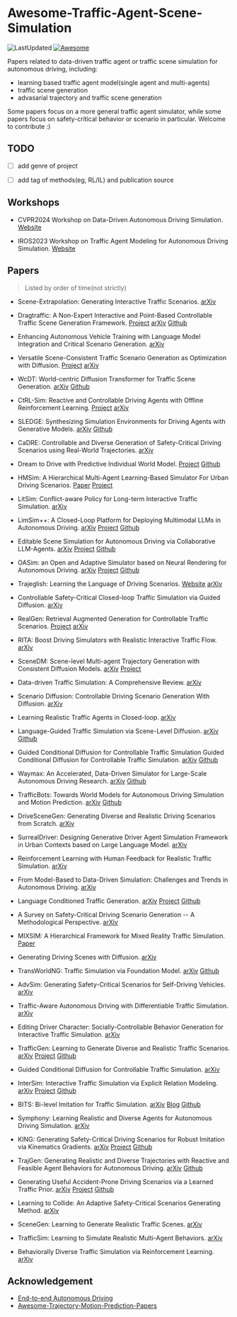 # Awesome-Traffic-Agent-Scene-Simulation
![LastUpdated](https://img.shields.io/badge/LastUpdated-2024.03.29-lightgrey.svg)
[![Awesome](https://awesome.re/badge.svg)](https://awesome.re)

Papers related to data-driven traffic agent or traffic scene simulation for autonomous driving, including:
- learning based traffic agent model(single agent and multi-agents)
- traffic scene generation
- advasarial trajectory and traffic scene generation

Some papers focus on a more general traffic agent simulator, while some papers focus on safety-critical behavior or scenario in particular. Welcome to contribute :)

## TODO
- [ ] add genre of project
- [ ] add tag of methods(eg, RL/IL) and publication source


## Workshops
- CVPR2024 Workshop on Data-Driven Autonomous Driving Simulation.
[Website](https://agents4ad.github.io/)

- IROS2023 Workshop on Traffic Agent Modeling for Autonomous Driving Simulation.
[Website](https://agents4ad.github.io/2023/)

## Papers
> Listed by order of time(not strictly)

- Scene-Extrapolation: Generating Interactive Traffic Scenarios.
[arXiv](https://arxiv.org/abs/2404.17224)

- Dragtraffic: A Non-Expert Interactive and Point-Based Controllable Traffic Scene Generation Framework.
[Project](https://chantsss.github.io/Dragtraffic/)
[arXiv](https://arxiv.org/abs/2404.12624)
[Github](https://github.com/chantsss/Dragtraffic)

- Enhancing Autonomous Vehicle Training with Language Model Integration and Critical Scenario Generation.
[arXiv](https://arxiv.org/abs/2404.08570)

- Versatile Scene-Consistent Traffic Scenario Generation as Optimization with Diffusion.
[Project](https://sites.google.com/view/versatile-behavior-diffusion)
[arXiv](https://arxiv.org/abs/2404.02524)

- WcDT: World-centric Diffusion Transformer for Traffic Scene Generation.
[arXiv](https://arxiv.org/abs/2404.02082)
[Github](https://github.com/yangchen1997/wcdt)

- CtRL-Sim: Reactive and Controllable Driving Agents with Offline Reinforcement Learning.
[Project](https://montrealrobotics.ca/ctrlsim/)
[arXiv](https://arxiv.org/abs/2403.19918)

- SLEDGE: Synthesizing Simulation Environments for Driving Agents with Generative Models.
[arXiv](https://arxiv.org/abs/2403.17933)
[Github](https://github.com/autonomousvision/sledge)

- CaDRE: Controllable and Diverse Generation of Safety-Critical Driving Scenarios using Real-World Trajectories.
[arXiv](https://arxiv.org/abs/2403.13208)

- Dream to Drive with Predictive Individual World Model.
[Project](https://sites.google.com/view/piwm)
[Github](https://github.com/gaoyinfeng/PIWM)

- HMSim: A Hierarchical Multi-Agent Learning-Based Simulator For Urban Driving Scenarios.
[Paper](https://ml4ad.github.io/files/papers2023/Hierarchical%20Learning-Based%20Autonomy%20Simulator.pdf)
[Project](https://sites.google.com/ucsd.edu/h-sim/home)

- LitSim: Conflict-aware Policy for Long-term Interactive Traffic Simulation.
[arXiv](https://arxiv.org/abs/2403.04299)

- LimSim++: A Closed-Loop Platform for Deploying Multimodal LLMs in Autonomous Driving.
[arXiv](https://arxiv.org/abs/2402.01246)
[Project](https://pjlab-adg.github.io/limsim_plus/)
[Github](https://github.com/PJLab-ADG/LimSim/tree/LimSim_plus)

- Editable Scene Simulation for Autonomous Driving via Collaborative LLM-Agents.
[arXiv](https://arxiv.org/abs/2402.05746)
[Project](https://yifanlu0227.github.io/ChatSim/)
[Github](https://github.com/yifanlu0227/ChatSim)

- OASim: an Open and Adaptive Simulator based on Neural Rendering for Autonomous Driving.
[arXiv](https://arxiv.org/abs/2402.03830)
[Project](https://pjlab-adg.github.io/OASim/)
[Github](https://github.com/PJLab-ADG/OASim)

- Trajeglish: Learning the Language of Driving Scenarios.
[Website](https://research.nvidia.com/labs/toronto-ai/trajeglish/)
[arXiv](https://arxiv.org/abs/2312.04535)

- Controllable Safety-Critical Closed-loop Traffic Simulation via Guided Diffusion.
[arXiv](https://arxiv.org/abs/2401.00391)

- RealGen: Retrieval Augmented Generation for Controllable Traffic Scenarios.
[Project](https://realgen.github.io/)
[arXiv](https://arxiv.org/abs/2312.13303)

- RITA: Boost Driving Simulators with Realistic Interactive Traffic Flow.
[arXiv](https://arxiv.org/abs/2211.03408)

- SceneDM: Scene-level Multi-agent Trajectory Generation with Consistent Diffusion Models.
[arXiv](https://arxiv.org/abs/2311.15736)
[Project](https://alperen-hub.github.io/SceneDM/)

- Data-driven Traffic Simulation: A Comprehensive Review.
[arXiv](https://arxiv.org/abs/2310.15975)

- Scenario Diffusion: Controllable Driving Scenario Generation With Diffusion.
[arXiv](https://arxiv.org/abs/2311.02738)

- Learning Realistic Traffic Agents in Closed-loop.
[arXiv](https://arxiv.org/abs/2311.01394)

- Language-Guided Traffic Simulation via Scene-Level Diffusion.
[arXiv](https://arxiv.org/abs/2306.06344)
[Github](https://github.com/NVlabs/CTG)

- Guided Conditional Diffusion for Controllable Traffic Simulation	Guided Conditional Diffusion for Controllable Traffic Simulation.
[arXiv](https://arxiv.org/abs/2210.17366)
[Github](https://github.com/NVlabs/CTG)

- Waymax: An Accelerated, Data-Driven Simulator for Large-Scale Autonomous Driving Research.
[arXiv](https://arxiv.org/abs/2310.08710)
[Github](https://github.com/waymo-research/waymax)

- TrafficBots: Towards World Models for Autonomous Driving Simulation and Motion Prediction.
[arXiv](https://arxiv.org/abs/2303.04116)
[Github](https://github.com/zhejz/TrafficBots)

- DriveSceneGen: Generating Diverse and Realistic Driving Scenarios from Scratch.
[arXiv](https://arxiv.org/abs/2309.14685)

- SurrealDriver: Designing Generative Driver Agent Simulation Framework in Urban Contexts based on Large Language Model.
[arXiv](https://arxiv.org/abs/2309.13193)

- Reinforcement Learning with Human Feedback for Realistic Traffic Simulation.
[arXiv](https://arxiv.org/abs/2309.00709)

- From Model-Based to Data-Driven Simulation: Challenges and Trends in Autonomous Driving.
[arXiv](https://arxiv.org/abs/2305.13960)

- Language Conditioned Traffic Generation.
[arXiv](https://arxiv.org/abs/2307.07947)
[Project](https://ariostgx.github.io/lctgen/)
[Github](https://github.com/Ariostgx/lctgen)

- A Survey on Safety-Critical Driving Scenario Generation -- A Methodological Perspective.
[arXiv](https://arxiv.org/abs/2202.02215)

- MIXSIM: A Hierarchical Framework for Mixed Reality Traffic Simulation.
[Paper](https://openaccess.thecvf.com/content/CVPR2023/papers/Suo_MixSim_A_Hierarchical_Framework_for_Mixed_Reality_Traffic_Simulation_CVPR_2023_paper.pdf)

- Generating Driving Scenes with Diffusion.
[arXiv](https://arxiv.org/abs/2305.18452)

- TransWorldNG: Traffic Simulation via Foundation Model.
[arXiv](https://arxiv.org/abs/2305.15743)
[Github](https://github.com/SACLabs/TransWorldNG)

- AdvSim: Generating Safety-Critical Scenarios for Self-Driving Vehicles.
[arXiv](https://arxiv.org/abs/2101.06549)

- Traffic-Aware Autonomous Driving with Differentiable Traffic Simulation.
[arXiv](https://arxiv.org/abs/2210.03772)

- Editing Driver Character: Socially-Controllable Behavior Generation for Interactive Traffic Simulation.
[arXiv](https://arxiv.org/abs/2303.13830)

- TrafficGen: Learning to Generate Diverse and Realistic Traffic Scenarios.
[arXiv](https://arxiv.org/abs/2210.06609)
[Project](https://metadriverse.github.io/trafficgen/)
[Github](https://github.com/metadriverse/trafficgen)

- Guided Conditional Diffusion for Controllable Traffic Simulation.
[arXiv](https://arxiv.org/abs/2210.17366)

- InterSim: Interactive Traffic Simulation via Explicit Relation Modeling.
[arXiv](https://arxiv.org/abs/2210.14413)
[Project](https://tsinghua-mars-lab.github.io/InterSim/)
[Github](https://github.com/Tsinghua-MARS-Lab/InterSim)

- BITS: Bi-level Imitation for Traffic Simulation.
[arXiv](https://arxiv.org/abs/2208.12403)
[Blog](https://developer.nvidia.com/blog/simulating-realistic-traffic-behavior-with-a-bi-level-imitation-learning-ai-model/)
[Github](https://github.com/NVlabs/traffic-behavior-simulation)

- Symphony: Learning Realistic and Diverse Agents for Autonomous Driving Simulation.
[arXiv](https://arxiv.org/abs/2205.03195)

- KING: Generating Safety-Critical Driving Scenarios for Robust Imitation via Kinematics Gradients.
[arXiv](https://arxiv.org/abs/2204.13683)
[Project](https://lasnik.github.io/king/)
[Github](https://github.com/autonomousvision/king)

- TrajGen: Generating Realistic and Diverse Trajectories with Reactive and Feasible Agent Behaviors for Autonomous Driving.
[arXiv](https://arxiv.org/abs/2203.16792)
[Github](https://github.com/gaoyinfeng/TrajGen)

- Generating Useful Accident-Prone Driving Scenarios via a Learned Traffic Prior.
[arXiv](https://arxiv.org/abs/2112.05077)
[Project](https://research.nvidia.com/labs/toronto-ai/STRIVE/)
[Github](https://github.com/nv-tlabs/STRIVE) 

- Learning to Collide: An Adaptive Safety-Critical Scenarios Generating Method.
[arXiv](https://arxiv.org/abs/2003.01197)

- SceneGen: Learning to Generate Realistic Traffic Scenes.
[arXiv](https://arxiv.org/abs/2101.06541)

- TrafficSim: Learning to Simulate Realistic Multi-Agent Behaviors.
[arXiv](https://arxiv.org/abs/2101.06557)

- Behaviorally Diverse Traffic Simulation via Reinforcement Learning.
[arXiv](https://arxiv.org/abs/2011.05741)

## Acknowledgement
- [End-to-end Autonomous Driving](https://github.com/OpenDriveLab/End-to-end-Autonomous-Driving)
- [Awesome-Trajectory-Motion-Prediction-Papers](https://github.com/colorfulfuture/Awesome-Trajectory-Motion-Prediction-Papers)
